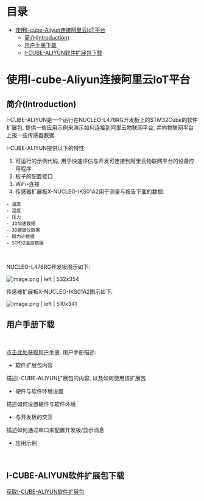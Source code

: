 # <a name="目录">目录</a>
+ [使用I-cube-Aliyun连接阿里云IoT平台](#使用I-cube-Aliyun连接阿里云IoT平台)
    * [简介(Introduction)](#简介(Introduction))
    * [用户手册下载](#用户手册下载)
    * [I-CUBE-ALIYUN软件扩展包下载](#I-CUBE-ALIYUN软件扩展包下载)

# <a name="使用I-cube-Aliyun连接阿里云IoT平台">使用I-cube-Aliyun连接阿里云IoT平台</a>
## <a name="简介(Introduction)">简介(Introduction)</a>

I-CUBE-ALIYUN是一个运行在NUCLEO-L476RG开发板上的STM32Cube的软件扩展包, 提供一些应用示例来演示如何连接到阿里云物联网平台, 并向物联网平台上报一些传感器数据.
<br>

I-CUBE-ALIYUN提供以下的特性:
1. 可运行的示例代码, 用于快速评估与开发可连接到阿里云物联网平台的设备应用程序
2. 板子的配置接口
3. WiFi-连接
4. 传感器扩展板X-NUCLEO-IKS01A2用于测量与报告下面的数据:
```
- 温度
- 湿度
- 压力
- 3D加速数据
- 3D螺旋仪数据
- 磁力计数据
- STM32温度数据
```
<br>

NUCLEO-L476RG开发板图示如下:



![image.png | left | 532x354](https://cdn.nlark.com/lark/0/2018/png/56016/1544516596165-969fc80f-e5f3-4e0a-b75f-9bbfea349025.png "")


传感器扩展板X-NUCLEO-IKS01A2图示如下:



![image.png | left | 510x341](https://cdn.nlark.com/lark/0/2018/png/56016/1544516748194-f3c50f50-7ded-4869-b23b-0bdec62fd489.png "")
<br>

## <a name="用户手册下载">用户手册下载</a>
<br>

[点击此处获取用户手册](http://linkkit-sdk-download.oss-cn-shanghai.aliyuncs.com/I-CUBE-Aliyun_UserManual.pdf). 用户手册描述:
<br>

* 软件扩展包内容

描述I-CUBE-ALIYUN扩展包的内容, 以及如何使用该扩展包

* 硬件与软件环境设置

描述如何设置硬件与软件环境

* 与开发板的交互

描述如何通过串口来配置开发板/显示消息

* 应用示例
<br>

## <a name="I-CUBE-ALIYUN软件扩展包下载">I-CUBE-ALIYUN软件扩展包下载</a>

[获取I-CUBE-ALIYUN软件扩展包](http://linkkit-sdk-download.oss-cn-shanghai.aliyuncs.com/Aliyun_Source.7z)
